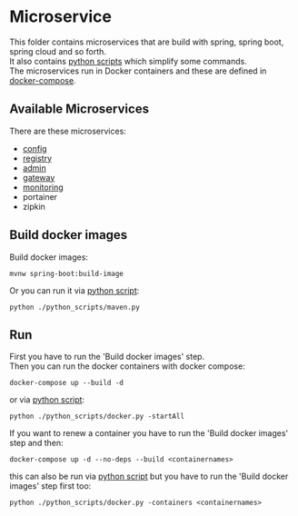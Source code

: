 # Microservice
This folder contains microservices that are build with spring, spring boot, spring cloud and so forth.  
It also contains [python scripts](./python_scripts/README.md) which simplify some commands.  
The microservices run in Docker containers and these are defined in [docker-compose](docker-compose.yml).  

## Available Microservices
There are these microservices:
- [config](./config/README.md)
- [registry](./registry/README.md)
- [admin](./admin/README.md)
- [gateway](./gateway/README.md)
- [monitoring](./monitoring/README.md)
- portainer
- zipkin

## Build docker images
Build docker images:

    mvnw spring-boot:build-image

Or you can run it via [python script](./python_scripts/maven.md):

    python ./python_scripts/maven.py

## Run
First you have to run the 'Build docker images' step.  
Then you can run the docker containers with docker compose:

    docker-compose up --build -d
    
or via [python script](./python_scripts/docker.md):

    python ./python_scripts/docker.py -startAll
    
If you want to renew a container you have to run the 'Build docker images' step and then:

    docker-compose up -d --no-deps --build <containernames>
    
this can also be run via [python script](./python_scripts/docker.md) but you have to run the 'Build docker images' step first too:

    python ./python_scripts/docker.py -containers <containernames>
